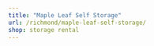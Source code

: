 ```yaml
---
title: "Maple Leaf Self Storage"
url: /richmond/maple-leaf-self-storage/
shop: storage rental
---
```

